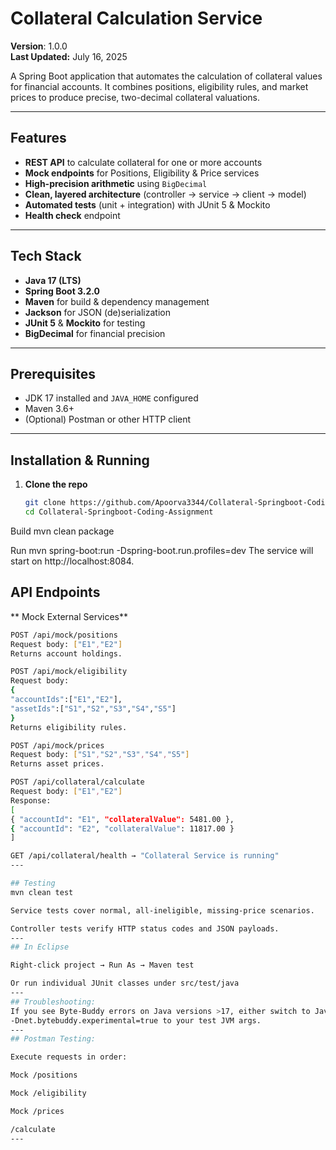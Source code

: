 # Collateral Calculation Service

**Version**: 1.0.0  
**Last Updated:** July 16, 2025

A Spring Boot application that automates the calculation of collateral values for financial accounts. It combines positions, eligibility rules, and market prices to produce precise, two-decimal collateral valuations.

---

## Features

- **REST API** to calculate collateral for one or more accounts  
- **Mock endpoints** for Positions, Eligibility & Price services  
- **High-precision arithmetic** using `BigDecimal`  
- **Clean, layered architecture** (controller → service → client → model)  
- **Automated tests** (unit + integration) with JUnit 5 & Mockito  
- **Health check** endpoint

---

## Tech Stack

- **Java 17 (LTS)**  
- **Spring Boot 3.2.0**  
- **Maven** for build & dependency management  
- **Jackson** for JSON (de)serialization  
- **JUnit 5** & **Mockito** for testing  
- **BigDecimal** for financial precision

---

## Prerequisites

- JDK 17 installed and `JAVA_HOME` configured  
- Maven 3.6+  
- (Optional) Postman or other HTTP client  

---

## Installation & Running

1. **Clone the repo**  
   ```bash
   git clone https://github.com/Apoorva3344/Collateral-Springboot-Coding-Assignment.git
   cd Collateral-Springboot-Coding-Assignment
   
Build
mvn clean package

Run
mvn spring-boot:run -Dspring-boot.run.profiles=dev
The service will start on http://localhost:8084.

## API Endpoints

** Mock External Services**  
   ```bash
POST /api/mock/positions
Request body: ["E1","E2"]
Returns account holdings.

POST /api/mock/eligibility
Request body:
{
  "accountIds":["E1","E2"],
  "assetIds":["S1","S2","S3","S4","S5"]
}
Returns eligibility rules.

POST /api/mock/prices
Request body: ["S1","S2","S3","S4","S5"]
Returns asset prices.

POST /api/collateral/calculate
Request body: ["E1","E2"]
Response:
[
  { "accountId": "E1", "collateralValue": 5481.00 },
  { "accountId": "E2", "collateralValue": 11817.00 }
]

GET /api/collateral/health → "Collateral Service is running"
---

## Testing
mvn clean test

Service tests cover normal, all-ineligible, missing-price scenarios.

Controller tests verify HTTP status codes and JSON payloads.
---
## In Eclipse

Right-click project → Run As → Maven test

Or run individual JUnit classes under src/test/java
---
## Troubleshooting:
If you see Byte-Buddy errors on Java versions >17, either switch to Java 17 or add
-Dnet.bytebuddy.experimental=true to your test JVM args.
---
## Postman Testing:

Execute requests in order:

Mock /positions

Mock /eligibility

Mock /prices

/calculate
---
